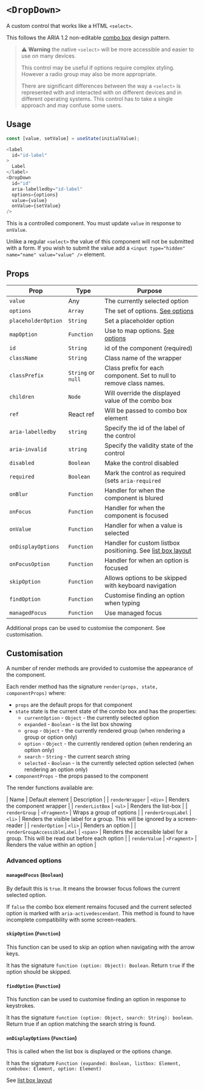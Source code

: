 # `<DropDown>`

A custom control that works like a HTML `<select>`.

This follows the ARIA 1.2 non-editable [combo box](https://w3c.github.io/aria-practices/#combobox)
design pattern.

> :warning: **Warning** the native `<select>` will be more accessible and easier to use on many devices.
>
> This control may be useful if options require complex styling.  However a radio group may also be more appropriate.
>
> There are significant differences between the way a `<select>` is represented with and interacted with
> on different devices and in different operating systems.  This control has to take a single approach and
> may confuse some users.

## Usage

```js
const [value, setValue] = useState(initialValue);

<label
  id="id-label"
>
  Label
</label>
<DropDown
  id="id"
  aria-labelledby="id-label"
  options={options}
  value={value}
  onValue={setValue}
/>
```

This is a controlled component.  You must update `value` in response to `onValue`.

Unlike a regular `<select>` the value of this component will not be submitted with a form.
If you wish to submit the value add a `<input type="hidden" name="name" value="value" />` element.

## Props

| Prop                | Type               | Purpose                                                              |
| ----                | ----               | ----                                                                 |
| `value`             | Any                | The currently selected option                                        |
| `options`           | `Array`            | The set of options. [See options][1]                                 |
| `placeholderOption` | `String`           | Set a placeholder option                                             |
| `mapOption`         | `Function`         | Use to map options. [See options][1]                                 |
| `id`                | `String`           | id of the component (required)                                       |
| `className`         | `String`           | Class name of the wrapper                                            |
| `classPrefix`       | `String` or `null` | Class prefix for each component.  Set to null to remove class names. |
| `children`          | `Node`             | Will override the displayed value of the combo box                   |
| `ref`               | React ref          | Will be passed to combo box element                                  |
| `aria-labelledby`   | `string`           | Specify the id of the label of the control                           |
| `aria-invalid`      | `string`           | Specify the validity state of the control                            |
| `disabled`          | `Boolean`          | Make the control disabled                                            |
| `required`          | `Boolean`          | Mark the control as required (sets `aria-required`                   |
| `onBlur`            | `Function`         | Handler for when the component is blured                             |
| `onFocus`           | `Function`         | Handler for when the component is focused                            |
| `onValue`           | `Function`         | Handler for when a value is selected                                 |
| `onDisplayOptions`  | `Function`         | Handler for custom listbox positioning. See [list box layout][2]     |
| `onFocusOption`     | `Function`         | Handler for when an option is focused                                |
| `skipOption`        | `Function`         | Allows options to be skipped with keyboard navigation                |
| `findOption`        | `Function`         | Customise finding an option when typing                              |
| `managedFocus`      | `Function`         | Use managed focus                                                    |

Additional props can be used to customise the component.  See customisation.

## Customisation

A number of render methods are provided to customise the appearance of the component.

Each render method has the signature `render(props, state, componentProps)` where:

- `props` are the default props for that component
- `state` state is the current state of the combo box and has the properties:
  - `currentOption` - `Object` - the currently selected option
  - `expanded` - `Boolean` - is the list box showing
  - `group` - `Object` - the currently rendered group (when rendering a group or option only)
  - `option` - `Object` - the currently rendered option (when rendering an option only)
  - `search` - `String` - the current search string
  - `selected` - `Boolean` - is the currently selected option selected (when rendering an option only)
- `componentProps` - the props passed to the component

The render functions available are:

| Name                         | Default element | Description                                                                         |
| `renderWrapper`              | `<div>`         | Renders the component wrapper                                                       |
| `renderListBox`              | `<ul>`          | Renders the list-box                                                                |
| `renderGroup`                | `<Fragment>`    | Wraps a group of options                                                            |
| `renderGroupLabel`           | `<li>`          | Renders the visible label for a group. This will be ignored by a screen-reader      |
| `renderOption`               | `<li>`          | Renders an option                                                                   |
| `renderGroupAccessibleLabel` | `<span>`        | Renders the accessible label for a group.  This will be read out before each option |
| `renderValue`                | `<Fragment>`    | Renders the value within an option                                                  |

### Advanced options

#### `managedFocus` (`Boolean`)

By default this is `true`.  It means the browser focus follows the current selected option.

If `false` the combo box element remains focused and the current selected option is
marked with `aria-activedescendant`.  This method is found to have incomplete compatibility
with some screen-readers.

#### `skipOption` (`Function`)

This function can be used to skip an option when navigating with the arrow keys.

It has the signature `function (option: Object): Boolean`.  Return `true` if the option should be skipped.

#### `findOption` (`Function`)

This function can be used to customise finding an option in response to keystrokes.

It has the signature `function (option: Object, search: String): boolean`.
Return true if an option matching the search string is found.

#### `onDisplayOptions` (`Function`)

This is called when the list box is displayed or the options change.

It has the signature `Function (expanded: Boolean, listbox: Element, combobox: Element, option: Element)`

See [list box layout][2]

[1]: options.md
[2]: list_box_layout.md

